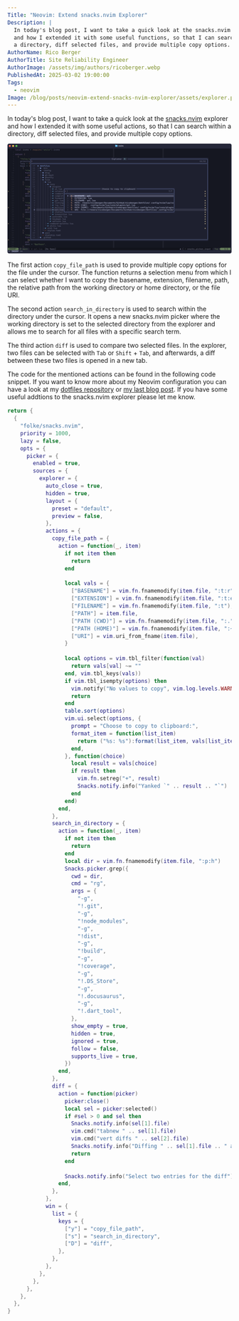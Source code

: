 ```yaml
---
Title: "Neovim: Extend snacks.nvim Explorer"
Description: |
  In today's blog post, I want to take a quick look at the snacks.nvim explorer
  and how I extended it with some useful functions, so that I can search within
  a directory, diff selected files, and provide multiple copy options.
AuthorName: Rico Berger
AuthorTitle: Site Reliability Engineer
AuthorImage: /assets/img/authors/ricoberger.webp
PublishedAt: 2025-03-02 19:00:00
Tags:
  - neovim
Image: /blog/posts/neovim-extend-snacks-nvim-explorer/assets/explorer.png
---
```


In today's blog post, I want to take a quick look at the
[snacks.nvim](https://github.com/folke/snacks.nvim) explorer and how I extended
it with some useful actions, so that I can search within a directory, diff
selected files, and provide multiple copy options.

![Explorer](./assets/explorer.png)

The first action `copy_file_path` is used to provide multiple copy options for
the file under the cursor. The function returns a selection menu from which I
can select whether I want to copy the basename, extension, filename, path, the
relative path from the working directory or home directory, or the file URI.

The second action `search_in_directory` is used to search within the directory
under the cursor. It opens a new snacks.nvim picker where the working directory
is set to the selected directory from the explorer and allows me to search for
all files with a specific search term.

The third action `diff` is used to compare two selected files. In the explorer,
two files can be selected with `Tab` or `Shift` + `Tab`, and afterwards, a diff
between these two files is opened in a new tab.

The code for the mentioned actions can be found in the following code snippet.
If you want to know more about my Neovim configuration you can have a look at my
[dotfiles repository](https://github.com/ricoberger/dotfiles) or
[my last blog post](https://ricoberger.de/blog/posts/my-dotfiles/). If you have
some useful addtions to the snacks.nvim explorer please let me know.

```lua
return {
  {
    "folke/snacks.nvim",
    priority = 1000,
    lazy = false,
    opts = {
      picker = {
        enabled = true,
        sources = {
          explorer = {
            auto_close = true,
            hidden = true,
            layout = {
              preset = "default",
              preview = false,
            },
            actions = {
              copy_file_path = {
                action = function(_, item)
                  if not item then
                    return
                  end

                  local vals = {
                    ["BASENAME"] = vim.fn.fnamemodify(item.file, ":t:r"),
                    ["EXTENSION"] = vim.fn.fnamemodify(item.file, ":t:e"),
                    ["FILENAME"] = vim.fn.fnamemodify(item.file, ":t"),
                    ["PATH"] = item.file,
                    ["PATH (CWD)"] = vim.fn.fnamemodify(item.file, ":."),
                    ["PATH (HOME)"] = vim.fn.fnamemodify(item.file, ":~"),
                    ["URI"] = vim.uri_from_fname(item.file),
                  }

                  local options = vim.tbl_filter(function(val)
                    return vals[val] ~= ""
                  end, vim.tbl_keys(vals))
                  if vim.tbl_isempty(options) then
                    vim.notify("No values to copy", vim.log.levels.WARN)
                    return
                  end
                  table.sort(options)
                  vim.ui.select(options, {
                    prompt = "Choose to copy to clipboard:",
                    format_item = function(list_item)
                      return ("%s: %s"):format(list_item, vals[list_item])
                    end,
                  }, function(choice)
                    local result = vals[choice]
                    if result then
                      vim.fn.setreg("+", result)
                      Snacks.notify.info("Yanked `" .. result .. "`")
                    end
                  end)
                end,
              },
              search_in_directory = {
                action = function(_, item)
                  if not item then
                    return
                  end
                  local dir = vim.fn.fnamemodify(item.file, ":p:h")
                  Snacks.picker.grep({
                    cwd = dir,
                    cmd = "rg",
                    args = {
                      "-g",
                      "!.git",
                      "-g",
                      "!node_modules",
                      "-g",
                      "!dist",
                      "-g",
                      "!build",
                      "-g",
                      "!coverage",
                      "-g",
                      "!.DS_Store",
                      "-g",
                      "!.docusaurus",
                      "-g",
                      "!.dart_tool",
                    },
                    show_empty = true,
                    hidden = true,
                    ignored = true,
                    follow = false,
                    supports_live = true,
                  })
                end,
              },
              diff = {
                action = function(picker)
                  picker:close()
                  local sel = picker:selected()
                  if #sel > 0 and sel then
                    Snacks.notify.info(sel[1].file)
                    vim.cmd("tabnew " .. sel[1].file)
                    vim.cmd("vert diffs " .. sel[2].file)
                    Snacks.notify.info("Diffing " .. sel[1].file .. " against " .. sel[2].file)
                    return
                  end

                  Snacks.notify.info("Select two entries for the diff")
                end,
              },
            },
            win = {
              list = {
                keys = {
                  ["y"] = "copy_file_path",
                  ["s"] = "search_in_directory",
                  ["D"] = "diff",
                },
              },
            },
          },
        },
      },
    },
  },
}
```
